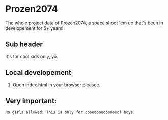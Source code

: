 # Prozen2074

The whole project data of Prozen2074, a space shoot 'em up that's been in developement for 5+ years!

## Sub header

It's for cool kids only, yo.

## Local developement

1. Open index.html in your browser pleasee.


## Very important:

    No girls allowed! This is only for cooooooooooooool boys.